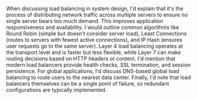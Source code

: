 When discussing load balancing in system design, I'd explain that it's the process of distributing network traffic across multiple servers to ensure no single server bears too much demand. This improves application responsiveness and availability. I would outline common algorithms like Round Robin (simple but doesn't consider server load), Least Connections (routes to servers with fewest active connections), and IP Hash (ensures user requests go to the same server). Layer 4 load balancing operates at the transport level and is faster but less flexible, while Layer 7 can make routing decisions based on HTTP headers or content. I'd mention that modern load balancers provide health checks, SSL termination, and session persistence. For global applications, I'd discuss DNS-based global load balancing to route users to the nearest data center. Finally, I'd note that load balancers themselves can be a single point of failure, so redundant configurations are typically implemented.